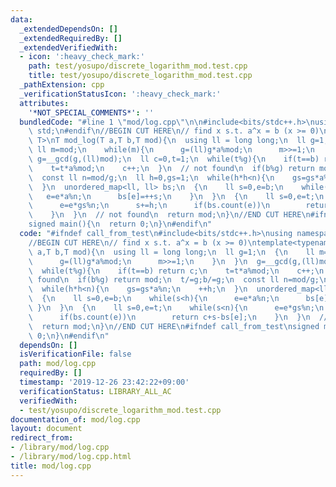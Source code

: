 ```yaml
---
data:
  _extendedDependsOn: []
  _extendedRequiredBy: []
  _extendedVerifiedWith:
  - icon: ':heavy_check_mark:'
    path: test/yosupo/discrete_logarithm_mod.test.cpp
    title: test/yosupo/discrete_logarithm_mod.test.cpp
  _pathExtension: cpp
  _verificationStatusIcon: ':heavy_check_mark:'
  attributes:
    '*NOT_SPECIAL_COMMENTS*': ''
  bundledCode: "#line 1 \"mod/log.cpp\"\n\n#include<bits/stdc++.h>\nusing namespace\
    \ std;\n#endif\n//BEGIN CUT HERE\n// find x s.t. a^x = b (x >= 0)\ntemplate<typename\
    \ T>\nT mod_log(T a,T b,T mod){\n  using ll = long long;\n  ll g=1;\n  {\n   \
    \ ll m=mod;\n    while(m){\n      g=(ll)g*a%mod;\n      m>>=1;\n    }\n  }\n \
    \ g=__gcd(g,(ll)mod);\n  ll c=0,t=1;\n  while(t%g){\n    if(t==b) return c;\n\
    \    t=t*a%mod;\n    c++;\n  }\n  // not found\n  if(b%g) return mod;\n  t/=g;b/=g;\n\
    \  const ll n=mod/g;\n  ll h=0,gs=1;\n  while(h*h<n){\n    gs=gs*a%n;\n    ++h;\n\
    \  }\n  unordered_map<ll, ll> bs;\n  {\n    ll s=0,e=b;\n    while(s<h){\n   \
    \   e=e*a%n;\n      bs[e]=++s;\n    }\n  }\n  {\n    ll s=0,e=t;\n    while(s<n){\n\
    \      e=e*gs%n;\n      s+=h;\n      if(bs.count(e))\n        return c+s-bs[e];\n\
    \    }\n  }\n  // not found\n  return mod;\n}\n//END CUT HERE\n#ifndef call_from_test\n\
    signed main(){\n  return 0;\n}\n#endif\n"
  code: "#ifndef call_from_test\n#include<bits/stdc++.h>\nusing namespace std;\n#endif\n\
    //BEGIN CUT HERE\n// find x s.t. a^x = b (x >= 0)\ntemplate<typename T>\nT mod_log(T\
    \ a,T b,T mod){\n  using ll = long long;\n  ll g=1;\n  {\n    ll m=mod;\n    while(m){\n\
    \      g=(ll)g*a%mod;\n      m>>=1;\n    }\n  }\n  g=__gcd(g,(ll)mod);\n  ll c=0,t=1;\n\
    \  while(t%g){\n    if(t==b) return c;\n    t=t*a%mod;\n    c++;\n  }\n  // not\
    \ found\n  if(b%g) return mod;\n  t/=g;b/=g;\n  const ll n=mod/g;\n  ll h=0,gs=1;\n\
    \  while(h*h<n){\n    gs=gs*a%n;\n    ++h;\n  }\n  unordered_map<ll, ll> bs;\n\
    \  {\n    ll s=0,e=b;\n    while(s<h){\n      e=e*a%n;\n      bs[e]=++s;\n   \
    \ }\n  }\n  {\n    ll s=0,e=t;\n    while(s<n){\n      e=e*gs%n;\n      s+=h;\n\
    \      if(bs.count(e))\n        return c+s-bs[e];\n    }\n  }\n  // not found\n\
    \  return mod;\n}\n//END CUT HERE\n#ifndef call_from_test\nsigned main(){\n  return\
    \ 0;\n}\n#endif\n"
  dependsOn: []
  isVerificationFile: false
  path: mod/log.cpp
  requiredBy: []
  timestamp: '2019-12-26 23:42:22+09:00'
  verificationStatus: LIBRARY_ALL_AC
  verifiedWith:
  - test/yosupo/discrete_logarithm_mod.test.cpp
documentation_of: mod/log.cpp
layout: document
redirect_from:
- /library/mod/log.cpp
- /library/mod/log.cpp.html
title: mod/log.cpp
---
```

